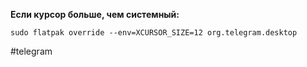 **Если курсор больше, чем системный:**

```
sudo flatpak override --env=XCURSOR_SIZE=12 org.telegram.desktop
```

#telegram